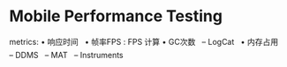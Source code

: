 # Mobile Performance Testing
metrics:
•  响应时间  
•  帧率FPS : FPS 计算
•  GC次数   –  LogCat  
•  内存占用   –  DDMS  
– MAT  
–  Instruments
